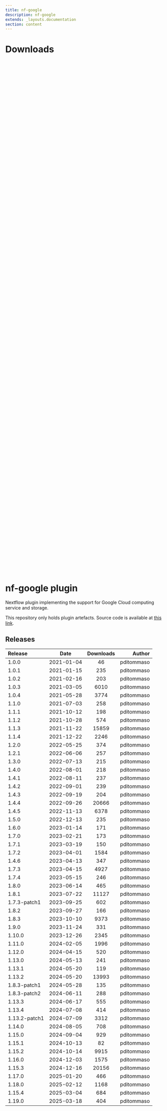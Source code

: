 ```yaml
---
title: nf-google
description: nf-google
extends: _layouts.documentation
section: content
---
```


# Downloads

<div style="position: relative; height:40vh; width:80vw">
    <canvas id="releases"></canvas>
</div>
<script type="module" src="nf-plugins-stats/docs/nf-google/nf-google.js"></script>

# nf-google plugin 

Nextflow plugin implementing the support for Google Cloud computing service and storage. 

This repository only holds plugin artefacts. Source code is available at [this link](https://github.com/nextflow-io/nextflow/tree/master/plugins/nf-google). 


## Releases

| Release                               |                       Date                       |                   Downloads                    |                           Author |
| :------------ |:------------------------------------------------:|:----------------------------------------------:|---------------------------------:|
 |  1.0.0                                               | 2021-01-04                                          | 46                                                 | pditommaso                                         |
 |  1.0.1                                               | 2021-01-15                                          | 235                                                | pditommaso                                         |
 |  1.0.2                                               | 2021-02-16                                          | 203                                                | pditommaso                                         |
 |  1.0.3                                               | 2021-03-05                                          | 6010                                               | pditommaso                                         |
 |  1.0.4                                               | 2021-05-28                                          | 3774                                               | pditommaso                                         |
 |  1.1.0                                               | 2021-07-03                                          | 258                                                | pditommaso                                         |
 |  1.1.1                                               | 2021-10-12                                          | 198                                                | pditommaso                                         |
 |  1.1.2                                               | 2021-10-28                                          | 574                                                | pditommaso                                         |
 |  1.1.3                                               | 2021-11-22                                          | 15859                                              | pditommaso                                         |
 |  1.1.4                                               | 2021-12-22                                          | 2246                                               | pditommaso                                         |
 |  1.2.0                                               | 2022-05-25                                          | 374                                                | pditommaso                                         |
 |  1.2.1                                               | 2022-06-06                                          | 257                                                | pditommaso                                         |
 |  1.3.0                                               | 2022-07-13                                          | 215                                                | pditommaso                                         |
 |  1.4.0                                               | 2022-08-01                                          | 218                                                | pditommaso                                         |
 |  1.4.1                                               | 2022-08-11                                          | 237                                                | pditommaso                                         |
 |  1.4.2                                               | 2022-09-01                                          | 239                                                | pditommaso                                         |
 |  1.4.3                                               | 2022-09-19                                          | 204                                                | pditommaso                                         |
 |  1.4.4                                               | 2022-09-26                                          | 20666                                              | pditommaso                                         |
 |  1.4.5                                               | 2022-11-13                                          | 6378                                               | pditommaso                                         |
 |  1.5.0                                               | 2022-12-13                                          | 235                                                | pditommaso                                         |
 |  1.6.0                                               | 2023-01-14                                          | 171                                                | pditommaso                                         |
 |  1.7.0                                               | 2023-02-21                                          | 173                                                | pditommaso                                         |
 |  1.7.1                                               | 2023-03-19                                          | 150                                                | pditommaso                                         |
 |  1.7.2                                               | 2023-04-01                                          | 1584                                               | pditommaso                                         |
 |  1.4.6                                               | 2023-04-13                                          | 347                                                | pditommaso                                         |
 |  1.7.3                                               | 2023-04-15                                          | 4927                                               | pditommaso                                         |
 |  1.7.4                                               | 2023-05-15                                          | 246                                                | pditommaso                                         |
 |  1.8.0                                               | 2023-06-14                                          | 465                                                | pditommaso                                         |
 |  1.8.1                                               | 2023-07-22                                          | 11127                                              | pditommaso                                         |
 |  1.7.3-patch1                                        | 2023-09-25                                          | 602                                                | pditommaso                                         |
 |  1.8.2                                               | 2023-09-27                                          | 166                                                | pditommaso                                         |
 |  1.8.3                                               | 2023-10-10                                          | 9373                                               | pditommaso                                         |
 |  1.9.0                                               | 2023-11-24                                          | 331                                                | pditommaso                                         |
 |  1.10.0                                              | 2023-12-26                                          | 2345                                               | pditommaso                                         |
 |  1.11.0                                              | 2024-02-05                                          | 1996                                               | pditommaso                                         |
 |  1.12.0                                              | 2024-04-15                                          | 520                                                | pditommaso                                         |
 |  1.13.0                                              | 2024-05-13                                          | 241                                                | pditommaso                                         |
 |  1.13.1                                              | 2024-05-20                                          | 119                                                | pditommaso                                         |
 |  1.13.2                                              | 2024-05-20                                          | 13993                                              | pditommaso                                         |
 |  1.8.3-patch1                                        | 2024-05-28                                          | 135                                                | pditommaso                                         |
 |  1.8.3-patch2                                        | 2024-06-11                                          | 288                                                | pditommaso                                         |
 |  1.13.3                                              | 2024-06-17                                          | 555                                                | pditommaso                                         |
 |  1.13.4                                              | 2024-07-08                                          | 414                                                | pditommaso                                         |
 |  1.13.2-patch1                                       | 2024-07-09                                          | 3312                                               | pditommaso                                         |
 |  1.14.0                                              | 2024-08-05                                          | 708                                                | pditommaso                                         |
 |  1.15.0                                              | 2024-09-04                                          | 929                                                | pditommaso                                         |
 |  1.15.1                                              | 2024-10-13                                          | 82                                                 | pditommaso                                         |
 |  1.15.2                                              | 2024-10-14                                          | 9915                                               | pditommaso                                         |
 |  1.16.0                                              | 2024-12-03                                          | 1575                                               | pditommaso                                         |
 |  1.15.3                                              | 2024-12-16                                          | 20156                                              | pditommaso                                         |
 |  1.17.0                                              | 2025-01-20                                          | 466                                                | pditommaso                                         |
 |  1.18.0                                              | 2025-02-12                                          | 1168                                               | pditommaso                                         |
 |  1.15.4                                              | 2025-03-04                                          | 684                                                | pditommaso                                         |
 |  1.19.0                                              | 2025-03-18                                          | 404                                                | pditommaso                                         |
